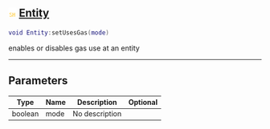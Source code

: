 ## ![shared](.gitbook/assets/shared.png) [Entity](home/Entity)



```lua
void Entity:setUsesGas(mode)
```

enables or disables gas use at an entity

------
## Parameters

| Type   | Name | Description | Optional |
| ------ | ---- | ----------- | -------: |
| boolean | mode | No description |  |


